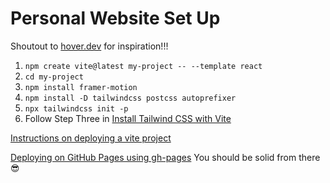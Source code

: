 # Personal Website Set Up
Shoutout to [hover.dev](https://www.hover.dev) for inspiration!!!
1. `npm create vite@latest my-project -- --template react`
2. `cd my-project`
3. `npm install framer-motion` 
4. `npm install -D tailwindcss postcss autoprefixer`
5. `npx tailwindcss init -p`
6. Follow Step Three in [Install Tailwind CSS with Vite](https://tailwindcss.com/docs/guides/vite)

[Instructions on deploying a vite project](https://medium.com/@aishwaryaparab1/deploying-vite-deploying-vite-app-to-github-pages-166fff40ffd3)

[Deploying on GitHub Pages using gh-pages](https://blog.seancoughlin.me/deploying-to-github-pages-using-gh-pages)
You should be solid from there 😎
